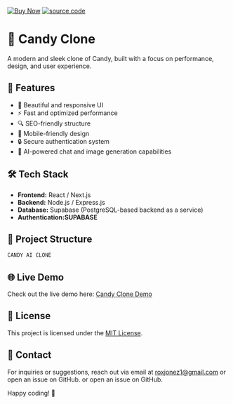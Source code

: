 [![Buy Now](https://img.shields.io/badge/Buy%20Now-Email-red)](mailto:roxjonez1@gmail.com)
[![source code](https://img.shields.io/badge/Source%20code-Email-yellow)](mailto:roxjonez1@gmail.com)

# 🍬 Candy Clone

A modern and sleek clone of Candy, built with a focus on performance, design, and user experience.

## 🚀 Features

- 🎨 Beautiful and responsive UI
- ⚡️ Fast and optimized performance
- 🔍 SEO-friendly structure
- 📱 Mobile-friendly design
- 🔒 Secure authentication system
- 💬 AI-powered chat and image generation capabilities 

## 🛠️ Tech Stack

- **Frontend:** React / Next.js 
- **Backend:** Node.js / Express.js&#x20;
- **Database:** Supabase (PostgreSQL-based backend as a service)&#x20;
- **Authentication\:SUPABASE**

## 📂 Project Structure



```bash
CANDY AI CLONE
```

## 🌐 Live Demo

Check out the live demo here: [Candy Clone Demo](https://ccandyat.vercel.app/)

##

## 📜 License

This project is licensed under the [MIT License](LICENSE).

## 📧 Contact

For inquiries or suggestions, reach out via email at [roxjonez1@gmail.com](mailto:roxjonez1@gmail.com) or open an issue on GitHub. or open an issue on GitHub.

Happy coding! 🎉

